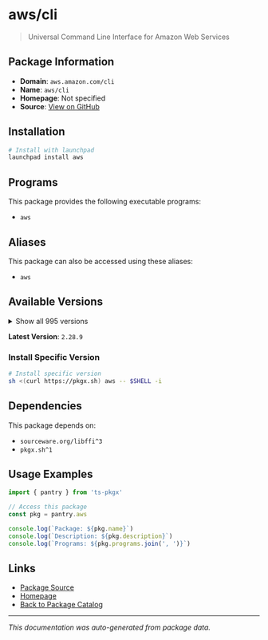 # aws/cli

> Universal Command Line Interface for Amazon Web Services

## Package Information

- **Domain**: `aws.amazon.com/cli`
- **Name**: `aws/cli`
- **Homepage**: Not specified
- **Source**: [View on GitHub](https://github.com/pkgxdev/pantry/tree/main/projects/aws.amazon.com/cli/package.yml)

## Installation

```bash
# Install with launchpad
launchpad install aws
```

## Programs

This package provides the following executable programs:

- `aws`

## Aliases

This package can also be accessed using these aliases:

- `aws`

## Available Versions

<details>
<summary>Show all 995 versions</summary>

- `2.28.9`, `2.28.8`, `2.28.7`, `2.28.6`, `2.28.5`
- `2.28.4`, `2.28.3`, `2.28.2`, `2.28.1`, `2.28.0`
- `2.27.63`, `2.27.62`, `2.27.61`, `2.27.60`, `2.27.59`
- `2.27.58`, `2.27.57`, `2.27.56`, `2.27.55`, `2.27.54`
- `2.27.53`, `2.27.52`, `2.27.51`, `2.27.50`, `2.27.49`
- `2.27.48`, `2.27.47`, `2.27.46`, `2.27.45`, `2.27.44`
- `2.27.43`, `2.27.42`, `2.27.41`, `2.27.40`, `2.27.39`
- `2.27.38`, `2.27.37`, `2.27.36`, `2.27.35`, `2.27.34`
- `2.27.33`, `2.27.32`, `2.27.31`, `2.27.30`, `2.27.29`
- `2.27.28`, `2.27.27`, `2.27.26`, `2.27.25`, `2.27.24`
- `2.27.23`, `2.27.22`, `2.27.21`, `2.27.20`, `2.27.19`
- `2.27.18`, `2.27.17`, `2.27.16`, `2.27.15`, `2.27.14`
- `2.27.13`, `2.27.12`, `2.27.11`, `2.27.10`, `2.27.9`
- `2.27.8`, `2.27.7`, `2.27.6`, `2.27.5`, `2.27.4`
- `2.27.3`, `2.27.2`, `2.27.1`, `2.27.0`, `2.26.7`
- `2.26.6`, `2.26.5`, `2.26.4`, `2.26.3`, `2.26.2`
- `2.26.1`, `2.26.0`, `2.25.14`, `2.25.13`, `2.25.12`
- `2.25.11`, `2.25.10`, `2.25.9`, `2.25.8`, `2.25.7`
- `2.25.6`, `2.25.5`, `2.25.4`, `2.25.3`, `2.25.2`
- `2.25.1`, `2.25.0`, `2.24.27`, `2.24.26`, `2.24.25`
- `2.24.24`, `2.24.23`, `2.24.22`, `2.24.20`, `2.24.19`
- `2.24.18`, `2.24.17`, `2.24.16`, `2.24.15`, `2.24.14`
- `2.24.13`, `2.24.12`, `2.24.11`, `2.24.10`, `2.24.9`
- `2.24.8`, `2.24.7`, `2.24.6`, `2.24.5`, `2.24.4`
- `2.24.3`, `2.24.2`, `2.24.1`, `2.24.0`, `2.23.15`
- `2.23.14`, `2.23.13`, `2.23.12`, `2.23.11`, `2.23.10`
- `2.23.9`, `2.23.8`, `2.23.7`, `2.23.6`, `2.23.5`
- `2.23.4`, `2.23.3`, `2.23.2`, `2.23.1`, `2.23.0`
- `2.22.35`, `2.22.34`, `2.22.33`, `2.22.32`, `2.22.31`
- `2.22.30`, `2.22.29`, `2.22.28`, `2.22.27`, `2.22.26`
- `2.22.25`, `2.22.24`, `2.22.23`, `2.22.22`, `2.22.21`
- `2.22.20`, `2.22.19`, `2.22.18`, `2.22.17`, `2.22.16`
- `2.22.15`, `2.22.14`, `2.22.13`, `2.22.12`, `2.22.11`
- `2.22.10`, `2.22.9`, `2.22.8`, `2.22.7`, `2.22.6`
- `2.22.5`, `2.22.4`, `2.22.3`, `2.22.2`, `2.22.1`
- `2.22.0`, `2.21.3`, `2.21.2`, `2.21.1`, `2.21.0`
- `2.20.0`, `2.19.5`, `2.19.4`, `2.19.3`, `2.19.2`
- `2.19.1`, `2.19.0`, `2.18.18`, `2.18.17`, `2.18.16`
- `2.18.15`, `2.18.14`, `2.18.13`, `2.18.12`, `2.18.11`
- `2.18.10`, `2.18.9`, `2.18.8`, `2.18.7`, `2.18.6`
- `2.18.5`, `2.18.4`, `2.18.3`, `2.18.2`, `2.18.1`
- `2.18.0`, `2.17.65`, `2.17.64`, `2.17.63`, `2.17.62`
- `2.17.61`, `2.17.60`, `2.17.59`, `2.17.58`, `2.17.57`
- `2.17.56`, `2.17.55`, `2.17.54`, `2.17.53`, `2.17.52`
- `2.17.51`, `2.17.50`, `2.17.49`, `2.17.48`, `2.17.47`
- `2.17.46`, `2.17.45`, `2.17.44`, `2.17.43`, `2.17.42`
- `2.17.41`, `2.17.40`, `2.17.39`, `2.17.38`, `2.17.37`
- `2.17.36`, `2.17.35`, `2.17.34`, `2.17.33`, `2.17.32`
- `2.17.31`, `2.17.30`, `2.17.29`, `2.17.28`, `2.17.27`
- `2.17.26`, `2.17.25`, `2.17.24`, `2.17.23`, `2.17.22`
- `2.17.21`, `2.17.20`, `2.17.19`, `2.17.18`, `2.17.17`
- `2.17.16`, `2.17.15`, `2.17.14`, `2.17.13`, `2.17.12`
- `2.17.11`, `2.17.10`, `2.17.9`, `2.17.8`, `2.17.7`
- `2.17.6`, `2.17.5`, `2.17.4`, `2.17.3`, `2.17.2`
- `2.17.1`, `2.17.0`, `2.16.12`, `2.16.11`, `2.16.10`
- `2.16.9`, `2.16.8`, `2.16.7`, `2.16.6`, `2.16.5`
- `2.16.4`, `2.16.3`, `2.16.2`, `2.16.1`, `2.16.0`
- `2.15.62`, `2.15.61`, `2.15.60`, `2.15.59`, `2.15.58`
- `2.15.57`, `2.15.56`, `2.15.55`, `2.15.54`, `2.15.53`
- `2.15.52`, `2.15.51`, `2.15.50`, `2.15.49`, `2.15.48`
- `2.15.47`, `2.15.46`, `2.15.45`, `2.15.44`, `2.15.43`
- `2.15.42`, `2.15.41`, `2.15.40`, `2.15.39`, `2.15.38`
- `2.15.37`, `2.15.36`, `2.15.35`, `2.15.34`, `2.15.33`
- `2.15.32`, `2.15.31`, `2.15.30`, `2.15.29`, `2.15.28`
- `2.15.27`, `2.15.26`, `2.15.25`, `2.15.24`, `2.15.23`
- `2.15.22`, `2.15.21`, `2.15.20`, `2.15.19`, `2.15.18`
- `2.15.17`, `2.15.16`, `2.15.15`, `2.15.14`, `2.15.13`
- `2.15.12`, `2.15.11`, `2.15.10`, `2.15.9`, `2.15.8`
- `2.15.7`, `2.15.6`, `2.15.5`, `2.15.4`, `2.15.3`
- `2.15.2`, `2.15.1`, `2.15.0`, `2.14.6`, `2.14.5`
- `2.14.4`, `2.14.3`, `2.14.2`, `2.14.1`, `2.14.0`
- `2.13.39`, `2.13.38`, `2.13.37`, `2.13.36`, `2.13.35`
- `2.13.34`, `2.13.33`, `2.13.32`, `2.13.31`, `2.13.30`
- `2.13.29`, `2.13.28`, `2.13.27`, `2.13.26`, `2.13.25`
- `2.13.24`, `2.13.23`, `2.13.22`, `2.13.21`, `2.13.20`
- `2.13.19`, `2.13.18`, `2.13.17`, `2.13.16`, `2.13.15`
- `2.13.14`, `2.13.13`, `2.13.12`, `2.13.11`, `2.13.10`
- `2.13.9`, `2.13.7`, `2.13.6`, `2.13.5`, `2.13.4`
- `2.13.3`, `2.13.2`, `2.13.1`, `2.13.0`, `2.12.7`
- `2.12.6`, `2.12.5`, `2.12.4`, `2.12.3`, `2.12.2`
- `2.12.1`, `2.12.0`, `2.11.27`, `2.11.26`, `2.11.25`
- `2.11.24`, `2.11.23`, `2.11.22`, `2.11.21`, `2.11.20`
- `2.11.19`, `2.11.18`, `2.11.17`, `2.11.16`, `2.11.15`
- `2.11.14`, `2.11.13`, `2.11.12`, `2.11.11`, `2.11.10`
- `2.11.9`, `2.11.8`, `2.11.7`, `2.10.4`, `2.10.3`
- `1.42.9`, `1.42.8`, `1.42.7`, `1.42.6`, `1.42.5`
- `1.42.4`, `1.42.3`, `1.42.2`, `1.42.1`, `1.42.0`
- `1.41.17`, `1.41.16`, `1.41.15`, `1.41.14`, `1.41.13`
- `1.41.12`, `1.41.11`, `1.41.10`, `1.41.9`, `1.41.8`
- `1.41.7`, `1.41.6`, `1.41.5`, `1.41.4`, `1.41.3`
- `1.41.2`, `1.41.1`, `1.41.0`, `1.40.45`, `1.40.44`
- `1.40.43`, `1.40.42`, `1.40.41`, `1.40.40`, `1.40.38`
- `1.40.37`, `1.40.36`, `1.40.35`, `1.40.34`, `1.40.32`
- `1.40.31`, `1.40.30`, `1.40.29`, `1.40.28`, `1.40.27`
- `1.40.26`, `1.40.25`, `1.40.24`, `1.40.23`, `1.40.22`
- `1.40.21`, `1.40.20`, `1.40.19`, `1.40.18`, `1.40.17`
- `1.40.16`, `1.40.15`, `1.40.14`, `1.40.13`, `1.40.12`
- `1.40.11`, `1.40.10`, `1.40.9`, `1.40.8`, `1.40.7`
- `1.40.6`, `1.40.5`, `1.40.4`, `1.40.3`, `1.40.2`
- `1.40.1`, `1.40.0`, `1.39.0`, `1.38.38`, `1.38.37`
- `1.38.36`, `1.38.35`, `1.38.34`, `1.38.33`, `1.38.32`
- `1.38.31`, `1.38.30`, `1.38.29`, `1.38.28`, `1.38.27`
- `1.38.26`, `1.38.25`, `1.38.24`, `1.38.23`, `1.38.22`
- `1.38.21`, `1.38.20`, `1.38.19`, `1.38.18`, `1.38.17`
- `1.38.16`, `1.38.15`, `1.38.14`, `1.38.13`, `1.38.12`
- `1.38.11`, `1.38.10`, `1.38.9`, `1.38.8`, `1.38.7`
- `1.38.6`, `1.38.5`, `1.38.4`, `1.38.3`, `1.38.2`
- `1.38.1`, `1.38.0`, `1.37.26`, `1.37.25`, `1.37.24`
- `1.37.23`, `1.37.22`, `1.37.21`, `1.37.20`, `1.37.19`
- `1.37.18`, `1.37.17`, `1.37.16`, `1.37.15`, `1.37.14`
- `1.37.13`, `1.37.12`, `1.37.11`, `1.37.10`, `1.37.9`
- `1.37.8`, `1.37.7`, `1.37.6`, `1.37.5`, `1.37.4`
- `1.37.3`, `1.37.2`, `1.37.1`, `1.37.0`, `1.36.40`
- `1.36.39`, `1.36.38`, `1.36.37`, `1.36.36`, `1.36.35`
- `1.36.34`, `1.36.33`, `1.36.32`, `1.36.31`, `1.36.30`
- `1.36.29`, `1.36.28`, `1.36.27`, `1.36.26`, `1.36.25`
- `1.36.24`, `1.36.23`, `1.36.22`, `1.36.21`, `1.36.20`
- `1.36.19`, `1.36.18`, `1.36.17`, `1.36.16`, `1.36.15`
- `1.36.14`, `1.36.13`, `1.36.12`, `1.36.11`, `1.36.10`
- `1.36.9`, `1.36.8`, `1.36.7`, `1.36.6`, `1.36.5`
- `1.36.4`, `1.36.3`, `1.36.2`, `1.36.1`, `1.36.0`
- `1.35.24`, `1.35.23`, `1.35.22`, `1.35.21`, `1.35.20`
- `1.35.19`, `1.35.18`, `1.35.17`, `1.35.16`, `1.35.15`
- `1.35.14`, `1.35.13`, `1.35.12`, `1.35.11`, `1.35.10`
- `1.35.9`, `1.35.8`, `1.35.7`, `1.35.6`, `1.35.5`
- `1.35.4`, `1.35.3`, `1.35.2`, `1.35.1`, `1.35.0`
- `1.34.33`, `1.34.32`, `1.34.31`, `1.34.30`, `1.34.29`
- `1.34.28`, `1.34.27`, `1.34.26`, `1.34.25`, `1.34.24`
- `1.34.23`, `1.34.22`, `1.34.21`, `1.34.20`, `1.34.19`
- `1.34.18`, `1.34.17`, `1.34.16`, `1.34.15`, `1.34.14`
- `1.34.13`, `1.34.12`, `1.34.11`, `1.34.10`, `1.34.9`
- `1.34.8`, `1.34.7`, `1.34.6`, `1.34.5`, `1.34.4`
- `1.34.3`, `1.34.2`, `1.34.1`, `1.34.0`, `1.33.44`
- `1.33.43`, `1.33.42`, `1.33.41`, `1.33.40`, `1.33.39`
- `1.33.38`, `1.33.37`, `1.33.36`, `1.33.35`, `1.33.34`
- `1.33.33`, `1.33.32`, `1.33.31`, `1.33.30`, `1.33.29`
- `1.33.28`, `1.33.27`, `1.33.26`, `1.33.25`, `1.33.24`
- `1.33.23`, `1.33.22`, `1.33.21`, `1.33.20`, `1.33.19`
- `1.33.18`, `1.33.17`, `1.33.16`, `1.33.15`, `1.33.14`
- `1.33.13`, `1.33.12`, `1.33.11`, `1.33.10`, `1.33.9`
- `1.33.8`, `1.33.7`, `1.33.6`, `1.33.5`, `1.33.4`
- `1.33.3`, `1.33.2`, `1.33.1`, `1.33.0`, `1.32.117`
- `1.32.116`, `1.32.115`, `1.32.114`, `1.32.113`, `1.32.112`
- `1.32.111`, `1.32.110`, `1.32.109`, `1.32.108`, `1.32.107`
- `1.32.106`, `1.32.105`, `1.32.104`, `1.32.103`, `1.32.102`
- `1.32.101`, `1.32.100`, `1.32.99`, `1.32.98`, `1.32.97`
- `1.32.96`, `1.32.95`, `1.32.94`, `1.32.93`, `1.32.92`
- `1.32.91`, `1.32.90`, `1.32.89`, `1.32.88`, `1.32.87`
- `1.32.86`, `1.32.85`, `1.32.84`, `1.32.83`, `1.32.82`
- `1.32.81`, `1.32.80`, `1.32.79`, `1.32.78`, `1.32.77`
- `1.32.76`, `1.32.75`, `1.32.74`, `1.32.72`, `1.32.71`
- `1.32.70`, `1.32.69`, `1.32.68`, `1.32.67`, `1.32.66`
- `1.32.65`, `1.32.64`, `1.32.63`, `1.32.62`, `1.32.61`
- `1.32.60`, `1.32.59`, `1.32.58`, `1.32.57`, `1.32.56`
- `1.32.55`, `1.32.54`, `1.32.53`, `1.32.52`, `1.32.51`
- `1.32.50`, `1.32.49`, `1.32.48`, `1.32.47`, `1.32.46`
- `1.32.45`, `1.32.44`, `1.32.42`, `1.32.41`, `1.32.40`
- `1.32.39`, `1.32.38`, `1.32.37`, `1.32.36`, `1.32.35`
- `1.32.34`, `1.32.33`, `1.32.32`, `1.32.31`, `1.32.30`
- `1.32.29`, `1.32.28`, `1.32.27`, `1.32.26`, `1.32.25`
- `1.32.24`, `1.32.23`, `1.32.22`, `1.32.21`, `1.32.20`
- `1.32.19`, `1.32.18`, `1.32.17`, `1.32.16`, `1.32.15`
- `1.32.14`, `1.32.12`, `1.32.11`, `1.32.10`, `1.32.9`
- `1.32.8`, `1.32.7`, `1.32.6`, `1.32.5`, `1.32.4`
- `1.32.3`, `1.32.2`, `1.32.1`, `1.32.0`, `1.31.13`
- `1.31.12`, `1.31.11`, `1.31.10`, `1.31.9`, `1.31.8`
- `1.31.7`, `1.31.6`, `1.31.5`, `1.31.4`, `1.31.3`
- `1.31.2`, `1.31.1`, `1.31.0`, `1.30.7`, `1.30.6`
- `1.30.5`, `1.30.4`, `1.30.3`, `1.30.2`, `1.30.1`
- `1.30.0`, `1.29.85`, `1.29.84`, `1.29.83`, `1.29.82`
- `1.29.81`, `1.29.80`, `1.29.79`, `1.29.78`, `1.29.77`
- `1.29.76`, `1.29.75`, `1.29.74`, `1.29.73`, `1.29.72`
- `1.29.71`, `1.29.70`, `1.29.69`, `1.29.68`, `1.29.67`
- `1.29.66`, `1.29.65`, `1.29.64`, `1.29.63`, `1.29.62`
- `1.29.61`, `1.29.60`, `1.29.59`, `1.29.58`, `1.29.57`
- `1.29.56`, `1.29.55`, `1.29.54`, `1.29.53`, `1.29.52`
- `1.29.51`, `1.29.50`, `1.29.49`, `1.29.48`, `1.29.47`
- `1.29.46`, `1.29.45`, `1.29.44`, `1.29.43`, `1.29.42`
- `1.29.41`, `1.29.40`, `1.29.38`, `1.29.37`, `1.29.36`
- `1.29.35`, `1.29.34`, `1.29.33`, `1.29.32`, `1.29.31`
- `1.29.30`, `1.29.29`, `1.29.28`, `1.29.27`, `1.29.26`
- `1.29.25`, `1.29.24`, `1.29.23`, `1.29.22`, `1.29.21`
- `1.29.20`, `1.29.19`, `1.29.18`, `1.29.17`, `1.29.16`
- `1.29.15`, `1.29.14`, `1.29.13`, `1.29.12`, `1.29.11`
- `1.29.10`, `1.29.9`, `1.29.8`, `1.29.7`, `1.29.6`
- `1.29.5`, `1.29.4`, `1.29.3`, `1.29.2`, `1.29.1`
- `1.29.0`, `1.28.1`, `1.28.0`, `1.27.165`, `1.27.164`
- `1.27.163`, `1.27.162`, `1.27.161`, `1.27.160`, `1.27.159`
- `1.27.158`, `1.27.157`, `1.27.156`, `1.27.155`, `1.27.154`
- `1.27.153`, `1.27.152`, `1.27.151`, `1.27.150`, `1.27.149`
- `1.27.148`, `1.27.147`, `1.27.146`, `1.27.145`, `1.27.144`
- `1.27.143`, `1.27.142`, `1.27.141`, `1.27.140`, `1.27.139`
- `1.27.138`, `1.27.137`, `1.27.136`, `1.27.135`, `1.27.134`
- `1.27.133`, `1.27.132`, `1.27.131`, `1.27.130`, `1.27.129`
- `1.27.128`, `1.27.127`, `1.27.126`, `1.27.125`, `1.27.124`
- `1.27.123`, `1.27.122`, `1.27.121`, `1.27.120`, `1.27.119`
- `1.27.118`, `1.27.117`, `1.27.116`, `1.27.114`, `1.27.113`
- `1.27.112`, `1.27.110`, `1.27.109`, `1.27.108`, `1.27.107`
- `1.27.106`, `1.27.105`, `1.27.104`, `1.27.103`, `1.27.102`

</details>

**Latest Version**: `2.28.9`

### Install Specific Version

```bash
# Install specific version
sh <(curl https://pkgx.sh) aws -- $SHELL -i
```

## Dependencies

This package depends on:

- `sourceware.org/libffi^3`
- `pkgx.sh^1`

## Usage Examples

```typescript
import { pantry } from 'ts-pkgx'

// Access this package
const pkg = pantry.aws

console.log(`Package: ${pkg.name}`)
console.log(`Description: ${pkg.description}`)
console.log(`Programs: ${pkg.programs.join(', ')}`)
```

## Links

- [Package Source](https://github.com/pkgxdev/pantry/tree/main/projects/aws.amazon.com/cli/package.yml)
- [Homepage](#)
- [Back to Package Catalog](../../../package-catalog.md)

---

*This documentation was auto-generated from package data.*
